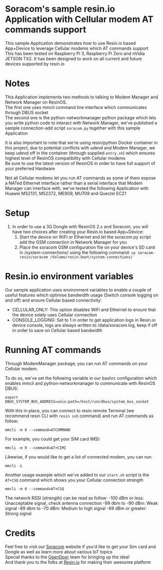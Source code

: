 # Soracom's sample resin.io Application with Cellular modem AT commands support  
This sample Application demonstrates how to use Resin.io based App+Device to leverage Cellular modems which AT commands support  
This has been tested on Raspberry Pi 3, Raspberry Pi Zero and nVidia JETSON TX2. It has been designed to work on all current and future devices supported by resin.io  
  
# Notes  
This Application implements two methods to talking to Modem Manager and Network Manager on ResinOS.  
The first one uses mmcli command line interface which communicates through DBUS socket  
The second one is the python-networkmanager python package which lets you write python code to interact with Network Manager, we've published a sample connection-add script `soracom.py` together with this sample Application  
  
It is also important to note that we're using resin/python Docker container in this project, due to potential conflicts with udevd and Modem Manager, we keep udevd off in the container (through supplied `entry.sh`) which ensures highest level of ResinOS compatibility with Cellular modems  
Be sure to use the latest version of ResinOS in order to have full support of your preferred Hardware  
  
Not all Cellular modems let you run AT commands as some of them expose a NATed Ethernet interface rather than a serial interface that Modem Manager can interface with, we've tested the following Application with Huawei MS2131, MS2372, ME909, MU709 and Quectel EC21  


# Setup  
1. In order to use a 3G Dongle with ResinOS 2.x and Soracom, you will have two choices after creating your Resin.io based App+Device:  
    1. Start the device on WiFi or Ethernet and let the soracom.py script add the GSM connection in Network Manager for you
    1. Place the soracom GSM configuration file on your device's SD card in /system-connections/ using the following command: `cp soracom-resin/soracom /Volume/resin-boot/system-connections/`  
  
# Resin.io environment variables  
Our sample application uses environment variables to enable a couple of useful features which optimise bandwidth usage (Switch console logging on and off) and ensure Cellular based connectivity:
* CELLULAR_ONLY: This option disables WiFi and Ethernet to ensure that the device solely uses Cellular connection  
* CONSOLE_LOGGING: Set to 1 in order to get application logs in Resin.io device console, logs are always written to /data/soracom.log, keep if off in order to save on Cellular based bandwidth  

# Running AT commands
Through ModemManager package, you can run AT commands on your Cellular modem.

To do so, we've set the following variable in our bashrc configuration which enables mmcli and python-networkmanager to communicate with ResinOS DBUS:  

`export DBUS_SYSTEM_BUS_ADDRESS=unix:path=/host/run/dbus/system_bus_socket`

With this in place, you can connect to resin remote Terminal (we recommend resin CLI with `resin ssh` command) and run AT commands as follow:

`mmcli -m 0 --command=ATCOMMAND`

For example, you could get your SIM card IMSI:

`mmcli -m 0 --command=AT+CIMI`

Likewise, if you would like to get a list of connected modem, you can run:

`mmcli -L`

Another usage example which we've added to our `start.sh` script is the `AT+CSQ` command which shows you your Cellular connection strength

`mmcli -m 0 --command=AT+CSQ`

The network RSSI (strength) can be read as follow:
-100 dBm or less: Unacceptable signal, check antenna connection
-99 dbm to -90 dBm: Weak signal 
-89 dbm to -70 dBm: Medium to high signal
-69 dBm or greater: Strong signal



# Credits  
Feel free to visit our [Soracom](https://www.soracom.io) website if you'd like to get your Sim card and Dongle as well as learn more about various IoT topics  
Special thanks to the [OpenDoor](https://www.opendoor.com) team for bringing up the idea!  
And thank you to the folks at [Resin.io](https://www.resin.io) for making their awesome platform  